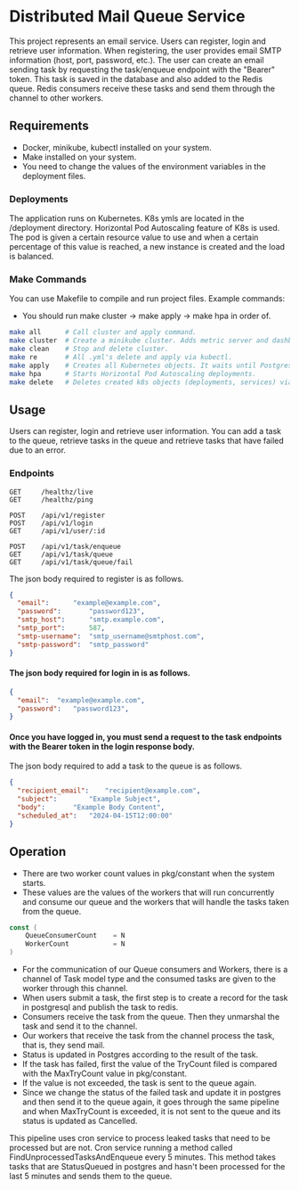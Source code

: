# Distributed Mail Queue Service
This project represents an email service. Users can register, login and retrieve user information. When registering, the user provides email SMTP information (host, port, password, etc.). The user can create an email sending task by requesting the task/enqueue endpoint with the "Bearer" token. This task is saved in the database and also added to the Redis queue. Redis consumers receive these tasks and send them through the channel to other workers.

## Requirements

-  Docker, minikube, kubectl installed on your system.
- Make installed on your system.
- You need to change the values of the environment variables in the deployment files.

### Deployments
The application runs on Kubernetes. K8s ymls are located in the /deployment directory. Horizontal Pod Autoscaling feature of K8s is used. The pod is given a certain resource value to use and when a certain percentage of this value is reached, a new instance is created and the load is balanced.

### Make Commands
You can use Makefile to compile and run project files. Example commands:

* You should run make cluster -> make apply -> make hpa in order of.
```bash
make all      # Call cluster and apply command.
make cluster  # Create a minikube cluster. Adds metric server and dashboard.
make clean    # Stop and delete cluster.
make re       # All .yml's delete and apply via kubectl.
make apply    # Creates all Kubernetes objects. It waits until Postgresql and Redis deployments are ready. After that start the deployment and service of our Go application.
make hpa      # Starts Horizontal Pod Autoscaling deployments.
make delete   # Deletes created k8s objects (deployments, services) via kubectl.
```

## Usage

Users can register, login and retrieve user information. You can add a task to the queue, retrieve tasks in the queue and retrieve tasks that have failed due to an error.
### Endpoints
```http
GET     /healthz/live
GET     /healthz/ping

POST    /api/v1/register
POST    /api/v1/login
GET     /api/v1/user/:id

POST    /api/v1/task/enqueue
GET     /api/v1/task/queue
GET     /api/v1/task/queue/fail
```
The json body required to register is as follows.
```json
{
  "email": 		"example@example.com",
  "password": 		"password123",
  "smtp_host": 		"smtp.example.com",
  "smtp_port": 		587,
  "smtp-username": 	"smtp_username@smtphost.com",
  "smtp-password": 	"smtp_password"
}
```
#### The json body required for login in is as follows.
```json
{
  "email": 	"example@example.com",
  "password": 	"password123",
}
```
#### Once you have logged in, you must send a request to the task endpoints with the Bearer token in the login response body.
The json body required to add a task to the queue is as follows.
```json
{
  "recipient_email": 	"recipient@example.com",
  "subject": 		"Example Subject",
  "body": 		"Example Body Content",
  "scheduled_at": 	"2024-04-15T12:00:00"
}
```

## Operation
* There are two worker count values in pkg/constant when the system starts.
* These values are the values of the workers that will run concurrently and consume our queue and the workers that will handle the tasks taken from the queue.
```go
const (
	QueueConsumerCount    = N
	WorkerCount           = N
)
```
* For the communication of our Queue consumers and Workers, there is a channel of Task model type and the consumed tasks are given to the worker through this channel.
* When users submit a task, the first step is to create a record for the task in postgresql and publish the task to redis.
* Consumers receive the task from the queue. Then they unmarshal the task and send it to the channel.
* Our workers that receive the task from the channel process the task, that is, they send mail. 
* Status is updated in Postgres according to the result of the task.
* If the task has failed, first the value of the TryCount filed is compared with the MaxTryCount value in pkg/constant.
* If the value is not exceeded, the task is sent to the queue again.
* Since we change the status of the failed task and update it in postgres and then send it to the queue again, it goes through the same pipeline and when MaxTryCount is exceeded, it is not sent to the queue and its status is updated as Cancelled.

This pipeline uses cron service to process leaked tasks that need to be processed but are not. Cron service running a method called FindUnprocessedTasksAndEnqueue every 5 minutes. This method takes tasks that are StatusQueued in postgres and hasn't been processed for the last 5 minutes and sends them to the queue.

